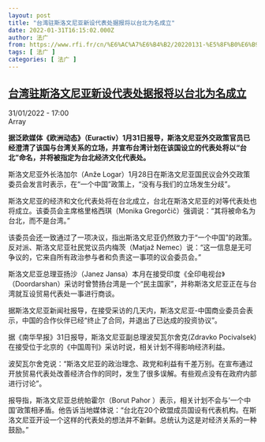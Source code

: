 ```yaml
---
layout: post
title: "台湾驻斯洛文尼亚新设代表处据报将以台北为名成立"
date: 2022-01-31T16:15:02.000Z
author: 法广
from: https://www.rfi.fr/cn/%E6%AC%A7%E6%B4%B2/20220131-%E5%8F%B0%E6%B9%BE%E9%A9%BB%E6%96%AF%E6%B4%9B%E6%96%87%E5%B0%BC%E4%BA%9A%E6%96%B0%E8%AE%BE%E4%BB%A3%E8%A1%A8%E5%A4%84%E5%B0%86%E4%BB%A5%E5%8F%B0%E5%8C%97%E4%B8%BA%E5%90%8D%E6%88%90%E7%AB%8B
tags: [ 法广 ]
categories: [ 法广 ]
---
```

<!--1643645702000-->
[台湾驻斯洛文尼亚新设代表处据报将以台北为名成立](https://www.rfi.fr/cn/%E6%AC%A7%E6%B4%B2/20220131-%E5%8F%B0%E6%B9%BE%E9%A9%BB%E6%96%AF%E6%B4%9B%E6%96%87%E5%B0%BC%E4%BA%9A%E6%96%B0%E8%AE%BE%E4%BB%A3%E8%A1%A8%E5%A4%84%E5%B0%86%E4%BB%A5%E5%8F%B0%E5%8C%97%E4%B8%BA%E5%90%8D%E6%88%90%E7%AB%8B)
------

<div>
<div>31/01/2022 - 17:00</div>Array<p><strong>                    据泛欧媒体《欧洲动态》（Euractiv）1月31日报导，斯洛文尼亚外交政策官员已经澄清了该国与台湾关系的立场，并宣布台湾计划在该国设立的代表处将以“台北”命名，并将被指定为台北经济文化代表处。                </strong></p><div >                    <p>斯洛文尼亚外长洛加尔（Anže Logar）1月28日在斯洛文尼亚国民议会外交政策委员会发言时表示，在“一个中国”政策上，“没有与我们的立场发生分歧”。</p><p>斯洛文尼亚的经济和文化代表处将在台北成立，台北在斯洛文尼亚的对等代表处也将成立。该委员会主席格里格西琪（Monika Gregorčič）强调说：“其将被命名为台北，而不是台湾。”</p><p>该委员会还一致通过了一项决议，指出斯洛文尼亚仍然致力于“一个中国”的政策。反对派、斯洛文尼亚社民党议员内梅茨（Matjaž Nemec）说：“这一信息是无可争议的，它来自所有政治参与者和负责这一事项的议会委员会。”</p><p>斯洛文尼亚总理亚扬沙（Janez Jansa）本月在接受印度《全印电视台》（Doordarshan）采访时曾赞扬台湾是一个“民主国家”，并称斯洛文尼亚正在与台湾就互设贸易代表处一事进行商谈。</p><p>据斯洛文尼亚新闻社报导，在接受采访的几天内，斯洛文尼亚-中国商业委员会表示，中国的合作伙伴已经“终止了合同，并退出了已达成的投资协议”。</p><p>据《南华早报》31日报导，斯洛文尼亚副总理波契瓦尔舍克(Zdravko Pocivalsek)在接受位于北京的《中国周刊》采访时说，相关计划不得影响经济利益。</p><p>波契瓦尔舍克说：“斯洛文尼亚的政治理念、政党和利益有千差万别。在宣布通过开放贸易代表处改善经济合作的同时，发生了很多误解。有些观点没有在政府内部进行讨论”。</p><p>报导指，斯洛文尼亚总统帕霍尔（Borut Pahor ）表示，相关计划不会与‘一个中国’政策相矛盾。他告诉当地媒体说：“台北在20个欧盟成员国设有代表机构。在斯洛文尼亚开设一个这样的代表处的想法并不新鲜。总统认为这是对经济关系的一种鼓励。”</p>                                            <div data-selfpromo-newsletter>    </div>    <div data-selfpromo-app>    </div>                </div>
</div>

